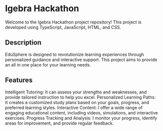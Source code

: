 # Igebra Hackathon
Welcome to the Igebra Hackathon project repository! This project is developed using TypeScript, JavaScript, HTML, and CSS.

## Description
EduSphere is designed to revolutionize learning experiences through personalized guidance and interactive support. This project aims to provide an all in one place for your learning needs.

## Features
Intelligent Tutoring: It can assess your strengths and weaknesses, and provide tailored instruction to help you excel.
Personalized Learning Paths: It creates a customized study plans based on your goals, progress, and preferred learning styles.
Interactive Content: I offer a wide range of engaging educational content, including videos, simulations, and interactive exercises.
Progress Tracking and Analysis: I monitor your progress, identify areas for improvement, and provide regular feedback.
